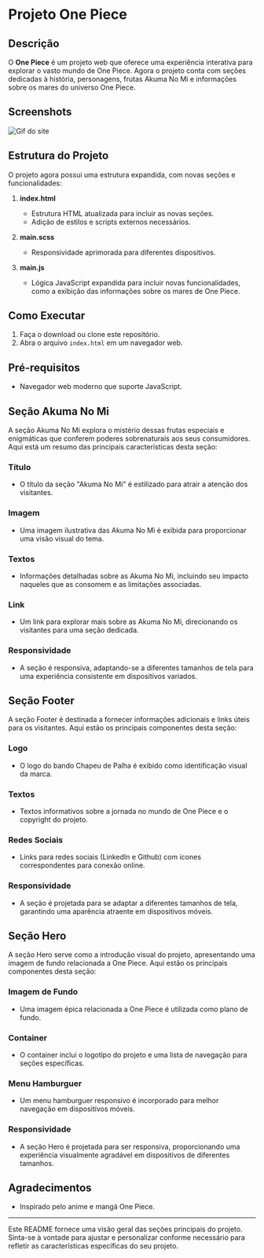 # Projeto One Piece

## Descrição
O **One Piece** é um projeto web que oferece uma experiência interativa para explorar o vasto mundo de One Piece. Agora o projeto conta com seções dedicadas à história, personagens, frutas Akuma No Mi e informações sobre os mares do universo One Piece.

## Screenshots
![Gif do site](./src/img/gif-site.gif)

## Estrutura do Projeto

O projeto agora possui uma estrutura expandida, com novas seções e funcionalidades:

1. **index.html**
   - Estrutura HTML atualizada para incluir as novas seções.
   - Adição de estilos e scripts externos necessários.

2. **main.scss**
   - Responsividade aprimorada para diferentes dispositivos.

3. **main.js**
   - Lógica JavaScript expandida para incluir novas funcionalidades, como a exibição das informações sobre os mares de One Piece.

## Como Executar
1. Faça o download ou clone este repositório.
2. Abra o arquivo `index.html` em um navegador web.

## Pré-requisitos
- Navegador web moderno que suporte JavaScript.

## Seção Akuma No Mi

A seção Akuma No Mi explora o mistério dessas frutas especiais e enigmáticas que conferem poderes sobrenaturais aos seus consumidores. Aqui está um resumo das principais características desta seção:

### Título
- O título da seção "Akuma No Mi" é estilizado para atrair a atenção dos visitantes.

### Imagem
- Uma imagem ilustrativa das Akuma No Mi é exibida para proporcionar uma visão visual do tema.

### Textos
- Informações detalhadas sobre as Akuma No Mi, incluindo seu impacto naqueles que as consomem e as limitações associadas.

### Link
- Um link para explorar mais sobre as Akuma No Mi, direcionando os visitantes para uma seção dedicada.

### Responsividade
- A seção é responsiva, adaptando-se a diferentes tamanhos de tela para uma experiência consistente em dispositivos variados.

## Seção Footer

A seção Footer é destinada a fornecer informações adicionais e links úteis para os visitantes. Aqui estão os principais componentes desta seção:

### Logo
- O logo do bando Chapeu de Palha é exibido como identificação visual da marca.

### Textos
- Textos informativos sobre a jornada no mundo de One Piece e o copyright do projeto.

### Redes Sociais
- Links para redes sociais (LinkedIn e Github) com ícones correspondentes para conexão online.

### Responsividade
- A seção é projetada para se adaptar a diferentes tamanhos de tela, garantindo uma aparência atraente em dispositivos móveis.

## Seção Hero

A seção Hero serve como a introdução visual do projeto, apresentando uma imagem de fundo relacionada a One Piece. Aqui estão os principais componentes desta seção:

### Imagem de Fundo
- Uma imagem épica relacionada a One Piece é utilizada como plano de fundo.

### Container
- O container inclui o logotipo do projeto e uma lista de navegação para seções específicas.

### Menu Hamburguer
- Um menu hamburguer responsivo é incorporado para melhor navegação em dispositivos móveis.

### Responsividade
- A seção Hero é projetada para ser responsiva, proporcionando uma experiência visualmente agradável em dispositivos de diferentes tamanhos.

## Agradecimentos
- Inspirado pelo anime e mangá One Piece.

---

Este README fornece uma visão geral das seções principais do projeto. Sinta-se à vontade para ajustar e personalizar conforme necessário para refletir as características específicas do seu projeto.
